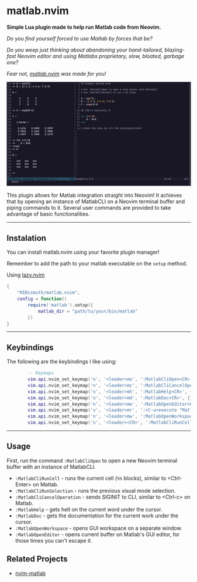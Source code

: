 # matlab.nvim

**Simple Lua plugin made to help run Matlab code from Neovim.**

*Do you find yourself forced to use Matlab by forces that be?*

*Do you weep just thinking about abandoning your hand-tailored, blazing-fast Neovim editor and using Matlabs proprietary, slow, bloated, garbage one?*

*Fear not, [matlab.nvim](https://github.com/MIBismuth/matlab.nvim) was made for you!*

![Preview](media/cute_intro_demo.png)


This plugin allows for Matlab integration straight into Neovim! It achieves that by opening an instance of MatlabCLI on a Neovim terminal buffer and piping
commands to it. Several user commands are provided to take advantage of basic
functionalities.

---

## Instalation

You can install matlab.nvim using your favorite plugin manager!

Remember to add the path to your matlab executable on the `setup` method.

Using [lazy.nvim](https://github.com/folke/lazy.nvim)
```lua
{
    "MIBismuth/matlab.nvim",
    config = function()
        require('matlab').setup({
            matlab_dir = "path/to/your/bin/matlab"
        })
}
```
--- 

## Keybindings

The following are the keybindings I like using:

```lua
        -- Keymaps
        vim.api.nvim_set_keymap('n', '<leader>mo', ':MatlabCliOpen<CR>', {})
        vim.api.nvim_set_keymap('n', '<leader>mc', ':MatlabCliCancelOperation<CR>', {})
        vim.api.nvim_set_keymap('n', '<leader>mh', ':MatlabHelp<CR>', {})
        vim.api.nvim_set_keymap('n', '<leader>md', ':MatlabDoc<CR>', {})
        vim.api.nvim_set_keymap('n', '<leader>me', ':MatlabOpenEditor<CR>', {})
        vim.api.nvim_set_keymap('v', '<leader>mr', ':<C-u>execute "MatlabCliRunSelection"<CR>', {})
        vim.api.nvim_set_keymap('n', '<leader>mw', ':MatlabOpenWorkspace<CR>', {})
        vim.api.nvim_set_keymap('n', '<leader><CR>', ':MatlabCliRunCell<CR>', {})

```
---

## Usage

First, run the command `:MatlabCliOpen` to open a new Neovim terminal buffer with an instance of MatlabCLI.

* `:MatlabCliRunCell` - runs the current cell (`%%` blocks), similar to \<Ctrl-Enter\> on Matlab.
* `:MatlabCliRunSelection` - runs the previous visual mode selection.
* `:MatlabCliCancelOperation` - sends SIGINIT to CLI, similar to \<Ctrl-c\> on Matlab.
* `:MatlabHelp` - gets helt on the current word under the cursor.
* `:MatlabDoc` - gets the documentation for the current work under the cursor.
* `:MatlabOpenWorkspace` - opens GUI workspace on a separate window.
* `:MatlabOpenEditor` - opens current buffer on Matlab's GUI editor, for those times you can't escape it.


## Related Projects

- [nvim-matlab](https://github.com/Rahlir/nvim-matlab)
